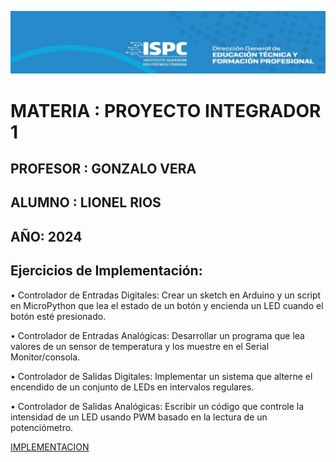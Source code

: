 ![alt text](image.png)

# MATERIA : PROYECTO INTEGRADOR 1

## PROFESOR : GONZALO VERA

## ALUMNO : LIONEL RIOS

## AÑO: 2024

## Ejercicios de Implementación: 

• Controlador de Entradas Digitales: Crear un sketch en Arduino y un script en MicroPython que lea el estado de un botón y encienda un LED cuando el botón esté presionado. 
 
• Controlador de Entradas Analógicas: Desarrollar un programa que lea valores de un sensor de temperatura y los muestre en el Serial Monitor/consola. 

• Controlador de Salidas Digitales: Implementar un sistema que alterne el encendido de un conjunto de LEDs en
intervalos regulares. 

• Controlador de Salidas Analógicas: Escribir un código que controle la intensidad de un LED usando PWM basado
en la lectura de un potenciómetro. 

[IMPLEMENTACION](./Ejercicios_de_implementacion.pdf)
